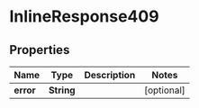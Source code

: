 
# InlineResponse409

## Properties
Name | Type | Description | Notes
------------ | ------------- | ------------- | -------------
**error** | **String** |  |  [optional]



